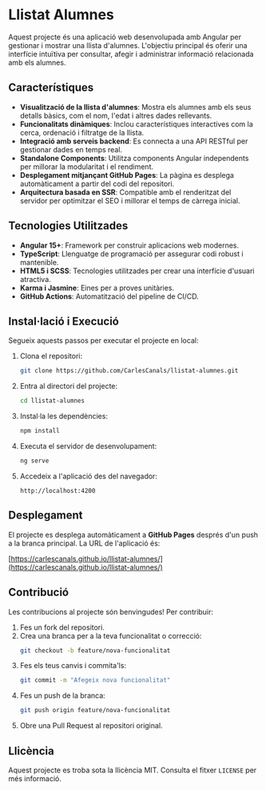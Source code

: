# Llistat Alumnes

Aquest projecte és una aplicació web desenvolupada amb Angular per gestionar i mostrar una llista d'alumnes. L'objectiu principal és oferir una interfície intuïtiva per consultar, afegir i administrar informació relacionada amb els alumnes.

## **Característiques**

- **Visualització de la llista d'alumnes**: Mostra els alumnes amb els seus detalls bàsics, com el nom, l'edat i altres dades rellevants.
- **Funcionalitats dinàmiques**: Inclou característiques interactives com la cerca, ordenació i filtratge de la llista.
- **Integració amb serveis backend**: Es connecta a una API RESTful per gestionar dades en temps real.
- **Standalone Components**: Utilitza components Angular independents per millorar la modularitat i el rendiment.
- **Desplegament mitjançant GitHub Pages**: La pàgina es desplega automàticament a partir del codi del repositori.
- **Arquitectura basada en SSR**: Compatible amb el renderitzat del servidor per optimitzar el SEO i millorar el temps de càrrega inicial.

## **Tecnologies Utilitzades**

- **Angular 15+**: Framework per construir aplicacions web modernes.
- **TypeScript**: Llenguatge de programació per assegurar codi robust i mantenible.
- **HTML5 i SCSS**: Tecnologies utilitzades per crear una interfície d'usuari atractiva.
- **Karma i Jasmine**: Eines per a proves unitàries.
- **GitHub Actions**: Automatització del pipeline de CI/CD.

## **Instal·lació i Execució**

Segueix aquests passos per executar el projecte en local:

1. Clona el repositori:
   ```bash
   git clone https://github.com/CarlesCanals/llistat-alumnes.git
   ```

2. Entra al directori del projecte:
   ```bash
   cd llistat-alumnes
   ```

3. Instal·la les dependències:
   ```bash
   npm install
   ```

4. Executa el servidor de desenvolupament:
   ```bash
   ng serve
   ```

5. Accedeix a l'aplicació des del navegador:
   ```
   http://localhost:4200
   ```

## **Desplegament**

El projecte es desplega automàticament a **GitHub Pages** després d'un push a la branca principal. La URL de l'aplicació és:

[https://carlescanals.github.io/llistat-alumnes/](https://carlescanals.github.io/llistat-alumnes/)

## **Contribució**

Les contribucions al projecte són benvingudes! Per contribuir:

1. Fes un fork del repositori.
2. Crea una branca per a la teva funcionalitat o correcció:
   ```bash
   git checkout -b feature/nova-funcionalitat
   ```
3. Fes els teus canvis i commita'ls:
   ```bash
   git commit -m "Afegeix nova funcionalitat"
   ```
4. Fes un push de la branca:
   ```bash
   git push origin feature/nova-funcionalitat
   ```
5. Obre una Pull Request al repositori original.

## **Llicència**

Aquest projecte es troba sota la llicència MIT. Consulta el fitxer `LICENSE` per més informació.

